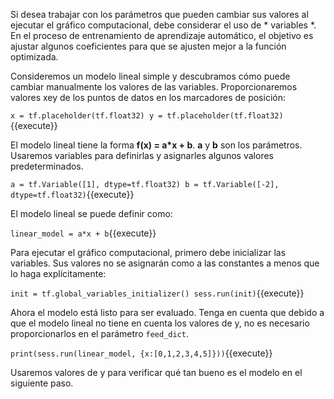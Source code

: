 Si desea trabajar con los parámetros que pueden cambiar sus valores al ejecutar el gráfico computacional, debe considerar el uso de * variables *. En el proceso de entrenamiento de aprendizaje automático, el objetivo es ajustar algunos coeficientes para que se ajusten mejor a la función optimizada.

Consideremos un modelo lineal simple y descubramos cómo puede cambiar manualmente los valores de las variables. Proporcionaremos valores xey de los puntos de datos en los marcadores de posición:

`x = tf.placeholder(tf.float32)
y = tf.placeholder(tf.float32)`{{execute}}

El modelo lineal tiene la forma **f(x) = a*x + b**. **a** y **b** son los parámetros. Usaremos variables para definirlas y asignarles algunos valores predeterminados.

`a = tf.Variable([1], dtype=tf.float32)
b = tf.Variable([-2], dtype=tf.float32)`{{execute}}

El modelo lineal se puede definir como:

`linear_model = a*x + b`{{execute}}

Para ejecutar el gráfico computacional, primero debe inicializar las variables. Sus valores no se asignarán como a las constantes a menos que lo haga explícitamente:

`init = tf.global_variables_initializer()
sess.run(init)`{{execute}}

Ahora el modelo está listo para ser evaluado. Tenga en cuenta que debido a que el modelo lineal no tiene en cuenta los valores de y, no es necesario proporcionarlos en el parámetro `feed_dict`.

`print(sess.run(linear_model, {x:[0,1,2,3,4,5]}))`{{execute}}

Usaremos valores de y para verificar qué tan bueno es el modelo en el siguiente paso.